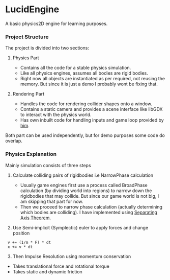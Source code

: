 # LucidEngine
A basic physics2D engine for learning purposes.


### Project Structure
The project is divided into two sections:
1. Physics Part
    * Contains all the code for a stable physics simulation.
    * Like all physics engines, assumes all bodies are rigid bodies.
    * Right now all objects are instantiated as per required, not reusing the memory. But since
    it is just a demo I probably wont be fixing that.

2. Rendering Part
    * Handles the code for rendering collider shapes onto a window.
    * Contains a static camera and provides a scene interface like libGDX to interact with the physics world.
    * Has own inbuilt code for handling inputs and game loop provided by [him](https://github.com/ClickerMonkey).

Both part can be used independently, but for demo purposes some code do overlap.


### Physics Explanation
Mainly simulation consists of three steps

1. Calculate colliding pairs of rigidbodies i.e NarrowPhase calculation
    
    * Usually game engines first use a process called BroadPhase calculation (by dividing world into regions) to narrow down the
     rigidbodies that may collide. But since our game world is not big, I am skipping that part for now.
    * Then we proceed to narrow phase calculation (actually determining which bodies are colliding). I have implemented using
    [Separating Axis Theorem](https://gamedevelopment.tutsplus.com/tutorials/collision-detection-using-the-separating-axis-theorem--gamedev-169).

2. Use Semi-implicit (Symplectic) euler to apply forces and change position
```
 v += (1/m * F) * dt
 x += v * dt
```

3. Then Impulse Resolution using momentum conservation
 * Takes translational force and rotational torque
 * Takes static and dynamic friction